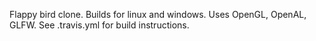 Flappy bird clone.
Builds for linux and windows.
Uses OpenGL, OpenAL, GLFW.
See .travis.yml for build instructions.
